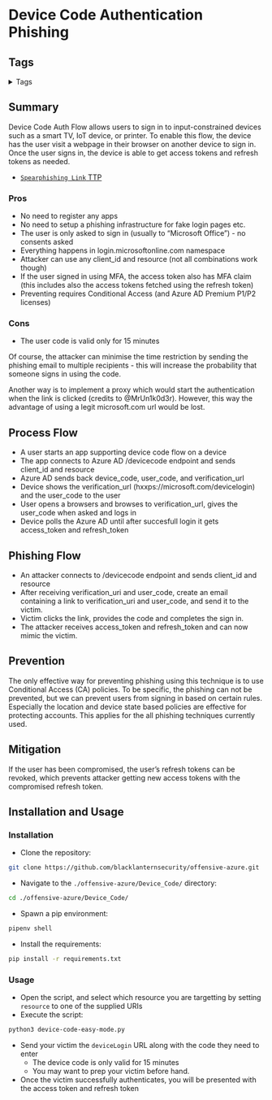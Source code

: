 <!--
 -------------------------------------------------------------------------------
 Copyright: (c) BLS OPS LLC.
 This program is free software: you can redistribute it and/or modify
 it under the terms of the GNU General Public License as published by
 the Free Software Foundation, version 3.
 This program is distributed in the hope that it will be useful,
 but WITHOUT ANY WARRANTY; without even the implied warranty of
 MERCHANTABILITY or FITNESS FOR A PARTICULAR PURPOSE. See the
 GNU General Public License for more details.
 You should have received a copy of the GNU General Public License
 along with this program. If not, see <https://www.gnu.org/licenses/>.
 -------------------------------------------------------------------------------
-->

# Device Code Authentication Phishing

## Tags
<details><summary>Tags</summary><p>

`#@Azure #@AAD #@Device #@DeviceCode #@Phishing`

</details>

## Summary

Device Code Auth Flow allows users to sign in to input-constrained devices such as a smart TV, IoT device, or printer. To enable this flow, the device has the user visit a webpage in their browser on another device to sign in. Once the user signs in, the device is able to get access tokens and refresh tokens as needed.

- [`Spearphishing Link` TTP](TTP/T1566_Phishing/002_Spearphishing_Link/T1566.002.md)

### Pros

- No need to register any apps
- No need to setup a phishing infrastructure for fake login pages etc.
- The user is only asked to sign in (usually to “Microsoft Office”) - no consents asked
- Everything happens in login.microsoftonline.com namespace
- Attacker can use any client_id and resource (not all combinations work though)
- If the user signed in using MFA, the access token also has MFA claim (this includes also the access tokens fetched using the refresh token)
- Preventing requires Conditional Access (and Azure AD Premium P1/P2 licenses)

### Cons

- The user code is valid only for 15 minutes

Of course, the attacker can minimise the time restriction by sending the phishing email to multiple recipients - this will increase the probability that someone signs in using the code.

Another way is to implement a proxy which would start the authentication when the link is clicked (credits to @MrUn1k0d3r). However, this way the advantage of using a legit microsoft.com url would be lost.

## Process Flow

- A user starts an app supporting device code flow on a device
- The app connects to Azure AD /devicecode endpoint and sends client_id and resource
- Azure AD sends back device_code, user_code, and verification_url
- Device shows the verification_url (hxxps://microsoft.com/devicelogin) and the user_code to the user
- User opens a browsers and browses to verification_url, gives the user_code when asked and logs in
- Device polls the Azure AD until after succesfull login it gets access_token and refresh_token

## Phishing Flow

- An attacker connects to /devicecode endpoint and sends client_id and resource
- After receiving verification_uri and user_code, create an email containing a link to verification_uri and user_code, and send it to the victim.
- Victim clicks the link, provides the code and completes the sign in.
- The attacker receives access_token and refresh_token and can now mimic the victim.

## Prevention

The only effective way for preventing phishing using this technique is to use Conditional Access (CA) policies. To be specific, the phishing can not be prevented, but we can prevent users from signing in based on certain rules. Especially the location and device state based policies are effective for protecting accounts. This applies for the all phishing techniques currently used.

## Mitigation

If the user has been compromised, the user’s refresh tokens can be revoked, which prevents attacker getting new access tokens with the compromised refresh token.

## Installation and Usage

### Installation

- Clone the repository:

```bash
git clone https://github.com/blacklanternsecurity/offensive-azure.git
```

- Navigate to the `./offensive-azure/Device_Code/` directory:

```bash
cd ./offensive-azure/Device_Code/
```

- Spawn a pip environment:

```bash
pipenv shell
```

- Install the requirements:

```bash
pip install -r requirements.txt
```

### Usage

- Open the script, and select which resource you are targetting by setting `resource` to one of the supplied URIs
- Execute the script:

```bash
python3 device-code-easy-mode.py
```

- Send your victim the `deviceLogin` URL along with the code they need to enter
  - The device code is only valid for 15 minutes
  - You may want to prep your victim before hand.
- Once the victim successfully authenticates, you will be presented with the access token and refresh token